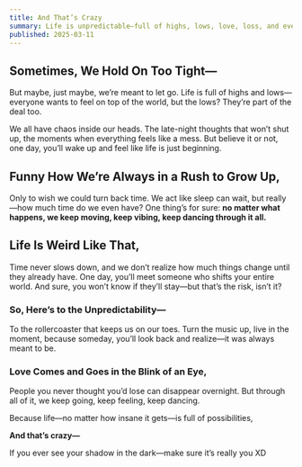 ```yaml
---
title: And That’s Crazy
summary: Life is unpredictable—full of highs, lows, love, loss, and everything in between. So, embrace the madness! And that’s crazy.
published: 2025-03-11
---
```


## Sometimes, We Hold On Too Tight—

But maybe, just maybe, we’re meant to let go. Life is full of highs and lows—everyone wants to feel on top of the world, but the lows? They’re part of the deal too.

We all have chaos inside our heads. The late-night thoughts that won’t shut up, the moments when everything feels like a mess. But believe it or not, one day, you’ll wake up and feel like life is just beginning.

## Funny How We’re Always in a Rush to Grow Up,

Only to wish we could turn back time. We act like sleep can wait, but really—how much time do we even have? One thing’s for sure: **no matter what happens, we keep moving, keep vibing, keep dancing through it all.**

## Life Is Weird Like That,

Time never slows down, and we don’t realize how much things change until they already have. One day, you’ll meet someone who shifts your entire world. And sure, you won’t know if they’ll stay—but that’s the risk, isn’t it?

### So, Here’s to the Unpredictability—

To the rollercoaster that keeps us on our toes. Turn the music up, live in the moment, because someday, you’ll look back and realize—it was always meant to be.

### Love Comes and Goes in the Blink of an Eye,

People you never thought you’d lose can disappear overnight. But through all of it, we keep going, keep feeling, keep dancing.

Because life—no matter how insane it gets—is full of possibilities,

**And that’s crazy—**

If you ever see your shadow in the dark—make sure it’s really you XD
